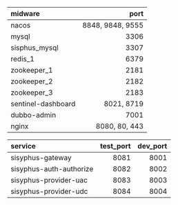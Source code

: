 | midware  | port 
| :-----| ----: 
| nacos | 8848, 9848, 9555 | 
| mysql | 3306 |
| sisphus_mysql | 3307 |
| redis_1 | 6379 |
| zookeeper_1 | 2181 |
| zookeeper_2 | 2182 |
| zookeeper_3 | 2183 |
| sentinel-dashboard | 8021, 8719 |
| dubbo-admin  | 7001 |
| nginx  | 8080, 80, 443 |

[comment]: <> (| druid  | 8888 |)

| service  | test_port  | dev_port
| :-----| ----:| ----:
| sisyphus-gateway | 8081 |  8001 |
| sisyphus-auth-authorize | 8082 |  8002 |
| sisyphus-provider-uac | 8083 |  8003 |
| sisyphus-provider-udc | 8084 |  8004 |
